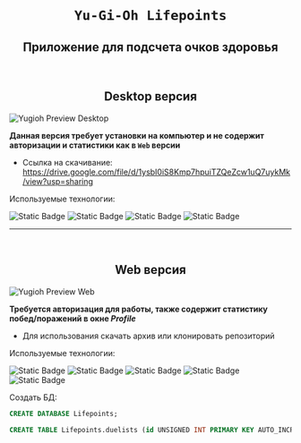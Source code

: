 <h1 align="center">

`Yu-Gi-Oh Lifepoints`

</h1>

<h2 align="center">Приложение для подсчета очков здоровья</h2>

<br>

<h2 align="center">Desktop версия</h2>

![Yugioh Preview Desktop](https://github.com/user-attachments/assets/a3077919-4336-4e2e-9831-9696acd94158)

**Данная версия требует установки на компьютер и не содержит авторизации и статистики как в `Web` версии**

- Ссылка на скачивание: https://drive.google.com/file/d/1ysbI0iS8Kmp7hpuiTZQeZcw1uQ7uykMk/view?usp=sharing

Используемые технологии:

![Static Badge](https://img.shields.io/badge/HTML-orange)
![Static Badge](https://img.shields.io/badge/CSS-blue)
![Static Badge](https://img.shields.io/badge/JavaScript-yellow)
![Static Badge](https://img.shields.io/badge/ElectronJs-darkblue)

***

<br>

<h2 align="center">Web версия</h2>

![Yugioh Preview Web](https://github.com/user-attachments/assets/32748e41-cf60-4761-92ae-57535558a776)

**Требуется авторизация для работы, также содержит статистику побед/поражений в окне _Profile_**

- Для использования скачать архив или клонировать репозиторий

Используемые технологии:

![Static Badge](https://img.shields.io/badge/HTML-orange)
![Static Badge](https://img.shields.io/badge/CSS-blue)
![Static Badge](https://img.shields.io/badge/JavaScript-yellow)
![Static Badge](https://img.shields.io/badge/PHP-indigo)
![Static Badge](https://img.shields.io/badge/MySQL-lightblue)

Создать БД:

```sql
CREATE DATABASE Lifepoints;

CREATE TABLE Lifepoints.duelists (id UNSIGNED INT PRIMARY KEY AUTO_INCREMENT, user_login VARCHAR(255) UNIQUE, user_password VARCHAR(255), profile_img VARCHAR(255));
```
